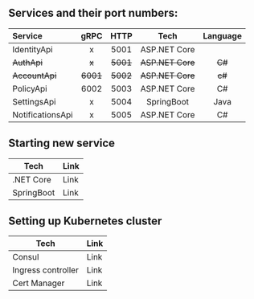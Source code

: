 ## Services and their port numbers:
| Service  | gRPC | HTTP | Tech | Language |
| :------- | :--: | :--: | :--: | :--: |
| IdentityApi | x | 5001 | ASP.NET Core |
| ~~AuthApi~~  | ~~x~~ | ~~5001~~ | ~~ASP.NET Core~~ | ~~C#~~ |
| ~~AccountApi~~ | ~~6001~~ | ~~5002~~ | ~~ASP.NET Core~~ | ~~c#~~ |
| PolicyApi | 6002 | 5003 | ASP.NET Core | C# |
| SettingsApi | x | 5004 | SpringBoot | Java |
| NotificationsApi | x | 5005 | ASP.NET Core | C# |

## Starting new service
| Tech | Link |
| ---- | ---- |
| .NET Core | Link |
| SpringBoot | Link |

## Setting up Kubernetes cluster
| Tech | Link |
| ---- | ---- |
| Consul | Link |
| Ingress controller | Link |
| Cert Manager | Link |
